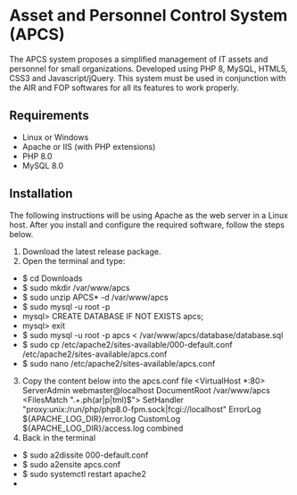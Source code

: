 # Asset and Personnel Control System (APCS)

The APCS system proposes a simplified management of IT assets and personnel for small organizations. Developed using PHP 8, MySQL, HTML5, CSS3 and Javascript/jQuery. This system must be used in conjunction with the AIR and FOP softwares for all its features to work properly.

## Requirements

- Linux or Windows
- Apache or IIS (with PHP extensions)
- PHP 8.0
- MySQL 8.0

## Installation

The following instructions will be using Apache as the web server in a Linux host. After you install and configure the required software, follow the steps below.
1. Download the latest release package.
2. Open the terminal and type:
  - $ cd Downloads
  - $ sudo mkdir /var/www/apcs
  - $ sudo unzip APCS* -d /var/www/apcs
  - $ sudo mysql -u root -p
  - mysql> CREATE DATABASE IF NOT EXISTS apcs;
  - mysql> exit
  - $ sudo mysql -u root -p apcs < /var/www/apcs/database/database.sql
  - $ sudo cp /etc/apache2/sites-available/000-default.conf /etc/apache2/sites-available/apcs.conf
  - $ sudo nano /etc/apache2/sites-available/apcs.conf
3. Copy the content below into the apcs.conf file
    <VirtualHost *:80>
        ServerAdmin webmaster@localhost
        DocumentRoot /var/www/apcs
        <FilesMatch ".+\.ph(ar|p|tml)$">
            SetHandler "proxy:unix:/run/php/php8.0-fpm.sock|fcgi://localhost"
        </FilesMatch>
        ErrorLog ${APACHE_LOG_DIR}/error.log
        CustomLog ${APACHE_LOG_DIR}/access.log combined
    </VirtualHost>
4. Back in the terminal
  - $ sudo a2dissite 000-default.conf
  - $ sudo a2ensite apcs.conf
  - $ sudo systemctl restart apache2
  - 
